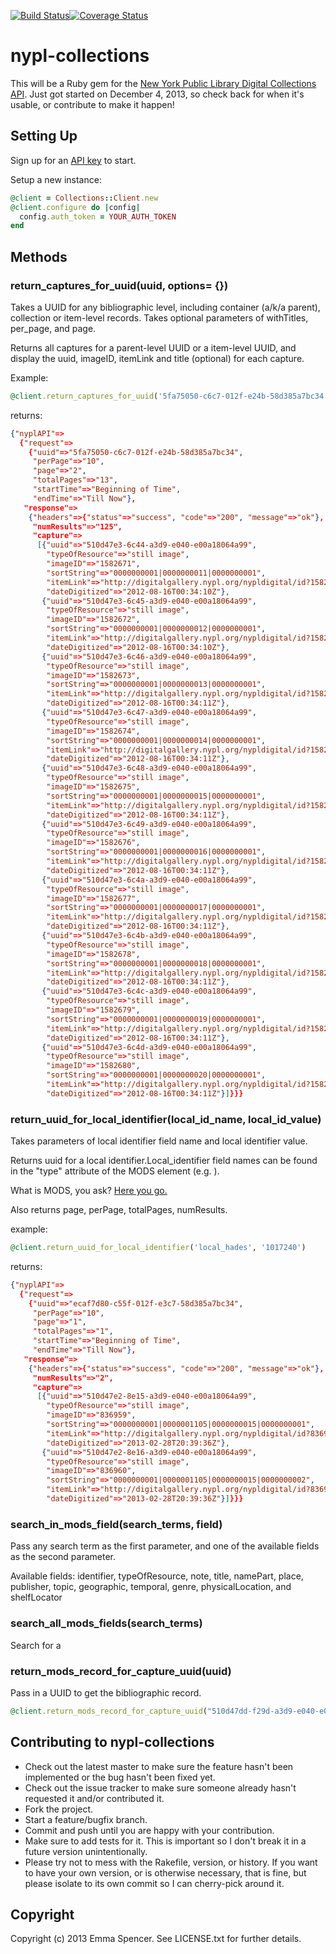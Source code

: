 [![Build Status](https://travis-ci.org/enspencer/nypl-collections.png?branch=master)](https://travis-ci.org/enspencer/nypl-collections)[![Coverage Status](https://coveralls.io/repos/enspencer/nypl-collections/badge.png)](https://coveralls.io/r/enspencer/nypl-collections)

# nypl-collections

This will be a Ruby gem for the [New York Public Library Digital Collections API](http://api.repo.nypl.org/). Just got started on December 4, 2013, so check back for when it's usable, or contribute to make it happen!

## Setting Up

Sign up for an [API key](http://api.repo.nypl.org/) to start.

Setup a new instance:

```ruby
@client = Collections::Client.new
@client.configure do |config|
  config.auth_token = YOUR_AUTH_TOKEN
end
```

## Methods

### return_captures_for_uuid(uuid, options= {})
Takes a UUID for any bibliographic level, including container (a/k/a parent), collection or item-level records. Takes optional parameters of withTitles, per_page, and page.

Returns all captures for a parent-level UUID or a item-level UUID, and display the uuid, imageID, itemLink and title (optional) for each capture.

Example:

```ruby
@client.return_captures_for_uuid('5fa75050-c6c7-012f-e24b-58d385a7bc34', per_page: '10', page: '2')
```

returns:
```json
{"nyplAPI"=>
  {"request"=>
    {"uuid"=>"5fa75050-c6c7-012f-e24b-58d385a7bc34",
     "perPage"=>"10",
     "page"=>"2",
     "totalPages"=>"13",
     "startTime"=>"Beginning of Time",
     "endTime"=>"Till Now"},
   "response"=>
    {"headers"=>{"status"=>"success", "code"=>"200", "message"=>"ok"},
     "numResults"=>"125",
     "capture"=>
      [{"uuid"=>"510d47e3-6c44-a3d9-e040-e00a18064a99",
        "typeOfResource"=>"still image",
        "imageID"=>"1582671",
        "sortString"=>"0000000001|0000000011|0000000001",
        "itemLink"=>"http://digitalgallery.nypl.org/nypldigital/id?1582671",
        "dateDigitized"=>"2012-08-16T00:34:10Z"},
       {"uuid"=>"510d47e3-6c45-a3d9-e040-e00a18064a99",
        "typeOfResource"=>"still image",
        "imageID"=>"1582672",
        "sortString"=>"0000000001|0000000012|0000000001",
        "itemLink"=>"http://digitalgallery.nypl.org/nypldigital/id?1582672",
        "dateDigitized"=>"2012-08-16T00:34:10Z"},
       {"uuid"=>"510d47e3-6c46-a3d9-e040-e00a18064a99",
        "typeOfResource"=>"still image",
        "imageID"=>"1582673",
        "sortString"=>"0000000001|0000000013|0000000001",
        "itemLink"=>"http://digitalgallery.nypl.org/nypldigital/id?1582673",
        "dateDigitized"=>"2012-08-16T00:34:11Z"},
       {"uuid"=>"510d47e3-6c47-a3d9-e040-e00a18064a99",
        "typeOfResource"=>"still image",
        "imageID"=>"1582674",
        "sortString"=>"0000000001|0000000014|0000000001",
        "itemLink"=>"http://digitalgallery.nypl.org/nypldigital/id?1582674",
        "dateDigitized"=>"2012-08-16T00:34:11Z"},
       {"uuid"=>"510d47e3-6c48-a3d9-e040-e00a18064a99",
        "typeOfResource"=>"still image",
        "imageID"=>"1582675",
        "sortString"=>"0000000001|0000000015|0000000001",
        "itemLink"=>"http://digitalgallery.nypl.org/nypldigital/id?1582675",
        "dateDigitized"=>"2012-08-16T00:34:11Z"},
       {"uuid"=>"510d47e3-6c49-a3d9-e040-e00a18064a99",
        "typeOfResource"=>"still image",
        "imageID"=>"1582676",
        "sortString"=>"0000000001|0000000016|0000000001",
        "itemLink"=>"http://digitalgallery.nypl.org/nypldigital/id?1582676",
        "dateDigitized"=>"2012-08-16T00:34:11Z"},
       {"uuid"=>"510d47e3-6c4a-a3d9-e040-e00a18064a99",
        "typeOfResource"=>"still image",
        "imageID"=>"1582677",
        "sortString"=>"0000000001|0000000017|0000000001",
        "itemLink"=>"http://digitalgallery.nypl.org/nypldigital/id?1582677",
        "dateDigitized"=>"2012-08-16T00:34:11Z"},
       {"uuid"=>"510d47e3-6c4b-a3d9-e040-e00a18064a99",
        "typeOfResource"=>"still image",
        "imageID"=>"1582678",
        "sortString"=>"0000000001|0000000018|0000000001",
        "itemLink"=>"http://digitalgallery.nypl.org/nypldigital/id?1582678",
        "dateDigitized"=>"2012-08-16T00:34:11Z"},
       {"uuid"=>"510d47e3-6c4c-a3d9-e040-e00a18064a99",
        "typeOfResource"=>"still image",
        "imageID"=>"1582679",
        "sortString"=>"0000000001|0000000019|0000000001",
        "itemLink"=>"http://digitalgallery.nypl.org/nypldigital/id?1582679",
        "dateDigitized"=>"2012-08-16T00:34:11Z"},
       {"uuid"=>"510d47e3-6c4d-a3d9-e040-e00a18064a99",
        "typeOfResource"=>"still image",
        "imageID"=>"1582680",
        "sortString"=>"0000000001|0000000020|0000000001",
        "itemLink"=>"http://digitalgallery.nypl.org/nypldigital/id?1582680",
        "dateDigitized"=>"2012-08-16T00:34:11Z"}]}}}
```
### return_uuid_for_local_identifier(local_id_name, local_id_value)

Takes parameters of local identifier field name and local identifier value.

Returns uuid for a local identifier.Local_identifier field names can be found in the "type" attribute of the MODS <identifier> element (e.g. <identifier type="local_[identifier-field-name]">).

What is MODS, you ask? [Here you go.](http://www.loc.gov/standards/mods/)

Also returns page, perPage, totalPages, numResults.

example: 
```ruby
@client.return_uuid_for_local_identifier('local_hades', '1017240')
```

returns:
```json
{"nyplAPI"=>
  {"request"=>
    {"uuid"=>"ecaf7d80-c55f-012f-e3c7-58d385a7bc34",
     "perPage"=>"10",
     "page"=>"1",
     "totalPages"=>"1",
     "startTime"=>"Beginning of Time",
     "endTime"=>"Till Now"},
   "response"=>
    {"headers"=>{"status"=>"success", "code"=>"200", "message"=>"ok"},
     "numResults"=>"2",
     "capture"=>
      [{"uuid"=>"510d47e2-8e15-a3d9-e040-e00a18064a99",
        "typeOfResource"=>"still image",
        "imageID"=>"836959",
        "sortString"=>"0000000001|0000001105|0000000015|0000000001",
        "itemLink"=>"http://digitalgallery.nypl.org/nypldigital/id?836959",
        "dateDigitized"=>"2013-02-28T20:39:36Z"},
       {"uuid"=>"510d47e2-8e16-a3d9-e040-e00a18064a99",
        "typeOfResource"=>"still image",
        "imageID"=>"836960",
        "sortString"=>"0000000001|0000001105|0000000015|0000000002",
        "itemLink"=>"http://digitalgallery.nypl.org/nypldigital/id?836960",
        "dateDigitized"=>"2013-02-28T20:39:36Z"}]}}}
```

### search_in_mods_field(search_terms, field)
Pass any search term as the first parameter, and one of the available fields as the second parameter.

Available fields: identifier, typeOfResource, note, title, namePart, place, publisher, topic, geographic, temporal, genre, physicalLocation, and shelfLocator

### search_all_mods_fields(search_terms)
Search for a 

### return_mods_record_for_capture_uuid(uuid)
Pass in a UUID to get the bibliographic record.

```ruby
@client.return_mods_record_for_capture_uuid("510d47dd-f29d-a3d9-e040-e00a18064a99")
```

## Contributing to nypl-collections
 
* Check out the latest master to make sure the feature hasn't been implemented or the bug hasn't been fixed yet.
* Check out the issue tracker to make sure someone already hasn't requested it and/or contributed it.
* Fork the project.
* Start a feature/bugfix branch.
* Commit and push until you are happy with your contribution.
* Make sure to add tests for it. This is important so I don't break it in a future version unintentionally.
* Please try not to mess with the Rakefile, version, or history. If you want to have your own version, or is otherwise necessary, that is fine, but please isolate to its own commit so I can cherry-pick around it.

## Copyright

Copyright (c) 2013 Emma Spencer. See LICENSE.txt for
further details.

